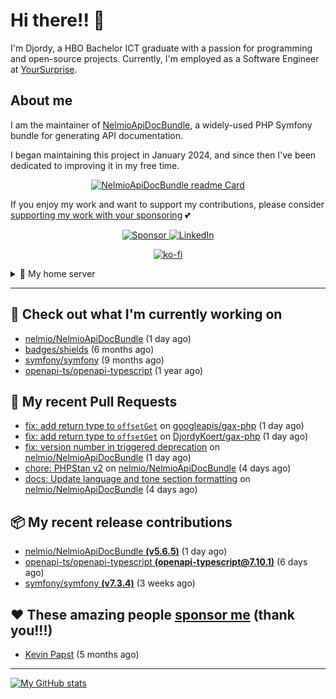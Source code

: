 # Hi there!! 👋



I'm Djordy, a HBO Bachelor ICT graduate with a passion for programming and open-source projects.
Currently, I'm employed as a Software Engineer at [YourSurprise](https://www.linkedin.com/company/yoursurprise-com).

## About me
I am the maintainer of [NelmioApiDocBundle](https://github.com/nelmio/NelmioApiDocBundle), a widely-used PHP Symfony bundle for generating API documentation.

I began maintaining this project in January 2024, and since then I've been dedicated to improving it in my free time.

<p align='center'>
    <a href="https://github.com/nelmio/NelmioApiDocBundle">
        <img alt="NelmioApiDocBundle readme Card" src="https://github-readme-stats.vercel.app/api/pin/?username=nelmio&repo=NelmioApiDocBundle&theme=holi&bg_color=00000000" />
    </a>
</p>


If you enjoy my work and want to support my contributions, please consider [supporting my work with your sponsoring](https://github.com/sponsors/DjordyKoert) 💕

<p align='center'>
    <a href="https://github.com/sponsors/DjordyKoert">
        <img alt="Sponsor" src="https://img.shields.io/badge/sponsor-30363D?style=for-the-badge&logo=GitHub-Sponsors&logoColor=#white" />
    </a>
    <a href="https://nl.linkedin.com/in/djordy-koert-0648881a2">
        <img alt="LinkedIn" src="https://img.shields.io/badge/LinkedIn-0077B5?style=for-the-badge&logo=LinkedIn" />
    </a>
</p>
<p align='center'>
    <a href="https://ko-fi.com/P5P7SYBAJ" align='center'>
        <img alt="ko-fi" src="https://ko-fi.com/img/githubbutton_sm.svg" />
    </a>
</p>

<details>
    <summary>🌱 My home server</summary>

<p align='center'>
    <img src="https://img.shields.io/badge/TrueNAS_25.04.RC.1-0095D5?style=for-the-badge&logo=truenas&logoColor=white" />
    <img src="https://img.shields.io/badge/AMD%20Ryzen_7_5700G-ED1C24?style=for-the-badge&logo=amd&logoColor=white" />
    <img src="https://img.shields.io/badge/RAM-32GB-%230071C5?&style=for-the-badge&logoColor=white" />
    <img src="https://img.shields.io/badge/4x_st8000vn004-IronWolf_8TB-5AC710?style=for-the-badge&logo=seagate&logoColor=white" />
</p>

I run a hobby server in my free time, where I host various services.

- [Home Assistant](https://github.com/home-assistant/core)
- [Cloudflared](https://github.com/cloudflare/cloudflared)
- Various *arrs
- [Jellyfin](https://jellyfin.org/)
- [Jellyseerr](https://github.com/Fallenbagel/jellyseerr)
- [Pelican panel & wings](https://pelican.dev/)

</details>

---

## 🔭 Check out what I'm currently working on

- [nelmio/NelmioApiDocBundle](https://github.com/nelmio/NelmioApiDocBundle) (1 day ago)
- [badges/shields](https://github.com/badges/shields) (6 months ago)
- [symfony/symfony](https://github.com/symfony/symfony) (9 months ago)
- [openapi-ts/openapi-typescript](https://github.com/openapi-ts/openapi-typescript) (1 year ago)

## 🔨 My recent Pull Requests

- [fix: add return type to `offsetGet`](https://github.com/googleapis/gax-php/pull/633) on [googleapis/gax-php](https://github.com/googleapis/gax-php) (1 day ago)
- [fix: add return type to `offsetGet`](https://github.com/DjordyKoert/gax-php/pull/1) on [DjordyKoert/gax-php](https://github.com/DjordyKoert/gax-php) (1 day ago)
- [fix: version number in triggered deprecation](https://github.com/nelmio/NelmioApiDocBundle/pull/2577) on [nelmio/NelmioApiDocBundle](https://github.com/nelmio/NelmioApiDocBundle) (1 day ago)
- [chore: PHPStan v2](https://github.com/nelmio/NelmioApiDocBundle/pull/2572) on [nelmio/NelmioApiDocBundle](https://github.com/nelmio/NelmioApiDocBundle) (4 days ago)
- [docs: Update language and tone section formatting](https://github.com/nelmio/NelmioApiDocBundle/pull/2571) on [nelmio/NelmioApiDocBundle](https://github.com/nelmio/NelmioApiDocBundle) (4 days ago)

## 📦 My recent release contributions

- [nelmio/NelmioApiDocBundle **(v5.6.5)**](https://github.com/nelmio/NelmioApiDocBundle/releases/tag/v5.6.5) (1 day ago)
- [openapi-ts/openapi-typescript **(openapi-typescript@7.10.1)**](https://github.com/openapi-ts/openapi-typescript/releases/tag/openapi-typescript%407.10.1) (6 days ago)
- [symfony/symfony **(v7.3.4)**](https://github.com/symfony/symfony/releases/tag/v7.3.4) (3 weeks ago)

## ❤️ These amazing people [sponsor me](https://github.com/sponsors/DjordyKoert) (thank you!!!)

- [Kevin Papst](https://github.com/kevinpapst) (5 months ago)

---

[![My GitHub stats](https://github-readme-stats.vercel.app/api?username=DjordyKoert&theme=holi&bg_color=00000000&rank_icon=github)](https://github.com/anuraghazra/github-readme-stats)


